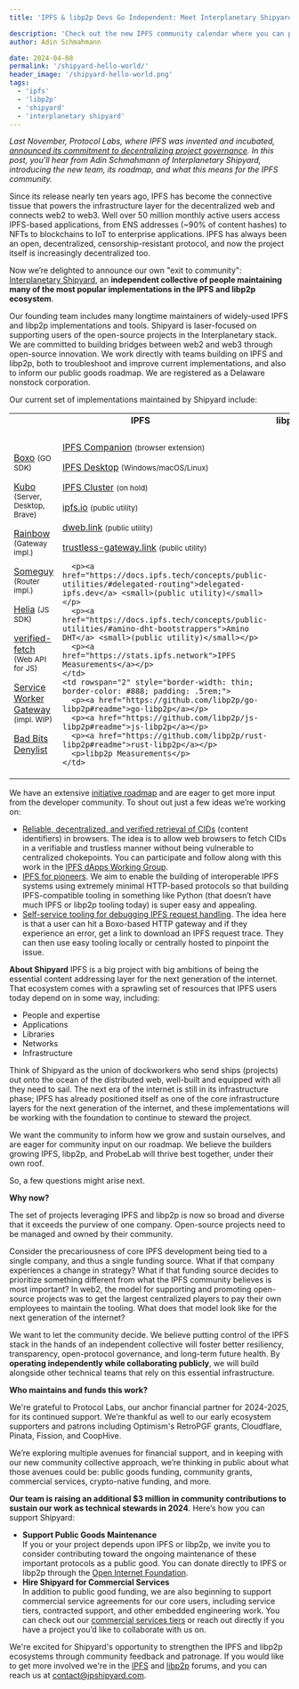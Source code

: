 ```yaml
---
title: 'IPFS & libp2p Devs Go Independent: Meet Interplanetary Shipyard'

description: 'Check out the new IPFS community calendar where you can participate and contribute to one of the many working groups advancing IPFS.'
author: Adin Schmahmann

date: 2024-04-08
permalink: '/shipyard-hello-world/'
header_image: '/shipyard-hello-world.png'
tags:
  - 'ipfs'
  - 'libp2p'
  - 'shipyard'
  - 'interplanetary shipyard'
---
```


*Last November, Protocol Labs, where IPFS was invented and incubated, [announced its commitment to decentralizing project governance](https://protocol.ai/blog/advancing-ipfs-and-libp2p-governance/). In this post, you'll hear from Adin Schmahmann of Interplanetary Shipyard, introducing the new team, its roadmap, and what this means for the IPFS community.*

Since its release nearly ten years ago, IPFS has become the connective tissue that powers the infrastructure layer for the decentralized web and connects web2 to web3. Well over 50 million monthly active users access IPFS-based applications, from ENS addresses (~90% of content hashes) to NFTs to blockchains to IoT to enterprise applications. IPFS has always been an open, decentralized, censorship-resistant protocol, and now the project itself is increasingly decentralized too.


Now we’re delighted to announce our own "exit to community": [Interplanetary Shipyard](https://ipshipyard.com/), an **independent collective of people maintaining many of the most popular implementations in the IPFS and libp2p ecosystem**. 


Our founding team includes many longtime maintainers of widely-used IPFS and libp2p implementations and tools. Shipyard is laser-focused on supporting users of the open-source projects in the Interplanetary stack. We are committed to building bridges between web2 and web3 through open-source innovation. We work directly with teams building on IPFS and libp2p, both to troubleshoot and improve current implementations, and also to inform our public goods roadmap. We are registered as a Delaware nonstock corporation.


Our current set of implementations maintained by Shipyard include:

  <table style="width: 100%; border-collapse: collapse;">
  <tr style="border-width: thin; border-color: #888; text-align: center;">
    <td colspan="2" style="border-width: thin; border-color: #888;"><strong>IPFS</strong></td>
    <td style="border-width: thin; border-color: #888; text-align: center;"><strong>libp2p</strong></td>
  </tr>
  <tr>
    <td rowspan="2" style="border-width: thin; border-color: #888; padding: .5rem;">
      <p><a href="https://github.com/ipfs/boxo/#readme">Boxo</a> <small>(GO SDK)</small></p>
      <p><a href="https://github.com/ipfs/kubo/#readme">Kubo</a> <small>(Server, Desktop, Brave)</small></p>
      <p><a href="https://github.com/ipfs/rainbow/#readme">Rainbow</a> <small>(Gateway impl.)</small></p>
      <p><a href="https://github.com/ipfs/someguy#readme">Someguy</a> <small>(Router impl.)</small></p>
      <p><a href="https://github.com/ipfs/helia#readme">Helia</a> <small>(JS SDK)</small></p>
      <p><a href="https://github.com/ipfs/helia-verified-fetch#readme">verified-fetch</a> <small>(Web API for JS)</small></p>
      <p><a href="https://github.com/ipfs-shipyard/service-worker-gateway#readme">Service Worker Gateway</a> <small>(impl. WIP)</small></p>
      <p><a href="https://badbits.dwebops.pub/">Bad Bits Denylist</a> <s</p>
    </td>
    <td rowspan="2" style="border-width: thin; border-color: #888; padding: .5rem;">
      <p><a href="https://github.com/ipfs/ipfs-companion#readme">IPFS Companion</a> <small>(browser extension)</small></p>
      <p><a href="https://github.com/ipfs/ipfs-desktop#readme">IPFS Desktop</a> <small>(Windows/macOS/Linux)</small></p>
      <p><a href="https://ipfscluster.io/">IPFS Cluster</a> <small>(on hold)</small></p>
      <p><a href="https://docs.ipfs.tech/concepts/public-utilities/#public-ipfs-gateways">ipfs.io</a> <small>(public utility)</small></p>
      <p><a href="https://docs.ipfs.tech/concepts/public-utilities/#public-ipfs-gateways">dweb.link</a> <small>(public utility)</small></p>
      <p><a href="https://docs.ipfs.tech/concepts/public-utilities/#public-ipfs-gateways">trustless-gateway.link</a> <small>(public utility)</small></p>

      <p><a href="https://docs.ipfs.tech/concepts/public-utilities/#delegated-routing">delegated-ipfs.dev</a> <small>(public utility)</small></p>
      <p><a href="https://docs.ipfs.tech/concepts/public-utilities/#amino-dht-bootstrappers">Amino DHT</a> <small>(public utility)</small></p>
      <p><a href="https://stats.ipfs.network">IPFS Measurements</a></p>
    </td>
    <td rowspan="2" style="border-width: thin; border-color: #888; padding: .5rem;">
      <p><a href="https://github.com/libp2p/go-libp2p#readme">go-libp2p</a></p>
      <p><a href="https://github.com/libp2p/js-libp2p#readme">js-libp2p</a></p>
      <p><a href="https://github.com/libp2p/rust-libp2p#readme">rust-libp2p</a></p>
      <p>libp2p Measurements</p>
    </td>
  </tr>
  <tr></tr>
</table>

We have an extensive [initiative roadmap](https://ipshipyard.com/initiative-roadmap) and are eager to get more input from the developer community. To shout out just a few ideas we’re working on:

* [Reliable, decentralized, and verified retrieval of CIDs](https://ipshipyard.com/initiative-roadmap/reliable-decentralized-and-trustless-browser-fetching-of-ipfs-content) (content identifiers) in browsers. The idea is to allow web browsers to fetch CIDs in a verifiable and trustless manner without being vulnerable to centralized chokepoints. You can participate and follow along with this work in the [IPFS dApps Working Group](https://lu.ma/ipfs-dapps).
* [IPFS for pioneers](https://ipshipyard.com/initiative-roadmap/ipfs-for-pioneers-enable-building-interoperable-ipfs-systems-using-http-protocols). We aim to enable the building of interoperable IPFS systems using extremely minimal HTTP-based protocols so that building IPFS-compatible tooling in something like Python (that doesn’t have much IPFS or libp2p tooling today) is super easy and appealing.
* [Self-service tooling for debugging IPFS request handling](https://ipshipyard.com/initiative-roadmap/self-service-tooling-for-debugging-ipfs-request-handling). The idea here is that a user can hit a Boxo-based HTTP gateway and if they experience an error, get a link to download an IPFS request trace. They can then use easy tooling locally or centrally hosted to pinpoint the issue.

**About Shipyard**
IPFS is a big project with big ambitions of being the essential content addressing layer for the next generation of the internet. That ecosystem comes with a sprawling set of resources that IPFS users today depend on in some way, including:

* People and expertise
* Applications
* Libraries
* Networks
* Infrastructure

Think of Shipyard as the union of dockworkers who send ships (projects) out onto the ocean of the distributed web, well-built and equipped with all they need to sail. The next era of the internet is still in its infrastructure phase; IPFS has already positioned itself as one of the core infrastructure layers for the next generation of the internet, and these implementations will be working with the foundation to continue to steward the project.

We want the community to inform how we grow and sustain ourselves, and are eager for community input on our roadmap. We believe the builders growing IPFS, libp2p, and ProbeLab will thrive best together, under their own roof. 

So, a few questions might arise next.

**Why now?**

The set of projects leveraging IPFS and libp2p is now so broad and diverse that it exceeds the purview of one company. Open-source projects need to be managed and owned by their community. 

Consider the precariousness of core IPFS development being tied to a single company, and thus a single funding source. What if that company experiences a change in strategy? What if that funding source decides to prioritize something different from what the IPFS community believes is most important? In web2, the model for supporting and promoting open-source projects was to get the largest centralized players to pay their own employees to maintain the tooling. What does that model look like for the next generation of the internet? 


We want to let the community decide. We believe putting control of the IPFS stack in the hands of an independent collective will foster better resiliency, transparency, open-protocol governance, and long-term future health. By **operating independently while collaborating publicly**, we will build alongside other technical teams that rely on this essential infrastructure. 

**Who maintains and funds this work?**

We're grateful to Protocol Labs, our anchor financial partner for 2024-2025, for its continued support. We’re thankful as well to our early ecosystem supporters and patrons including Optimism's RetroPGF grants, Cloudflare, Pinata, Fission, and CoopHive.



We’re exploring multiple avenues for financial support, and in keeping with our new community collective approach, we’re thinking in public about what those avenues could be: public goods funding, community grants, commercial services, crypto-native funding, and more. 


**Our team is raising an additional $3 million in community contributions to sustain our work as technical stewards in 2024**. Here’s how you can support Shipyard: 

* **Support Public Goods Maintenance** \
If you or your project depends upon IPFS or libp2p, we invite you to consider contributing toward the ongoing maintenance of these important protocols as a public good. You can donate directly to IPFS or libp2p through the [Open Internet Foundation](https://openimpact.foundation/).
* **Hire Shipyard for Commercial Services** \
In addition to public good funding, we are also beginning to support commercial service agreements for our core users, including service tiers, contracted support, and other embedded engineering work. You can check out our [commercial services tiers](https://ipshipyard.gitwallet.co/) or reach out directly if you have a project you’d like to collaborate with us on.


We're excited for Shipyard's opportunity to strengthen the IPFS and libp2p ecosystems through community feedback and patronage. If you would like to get more involved we're in the [IPFS](https://docs.ipfs.tech/community/#get-involved) and [libp2p](https://discuss.libp2p.io/) forums, and you can reach us at contact@ipshipyard.com. 

